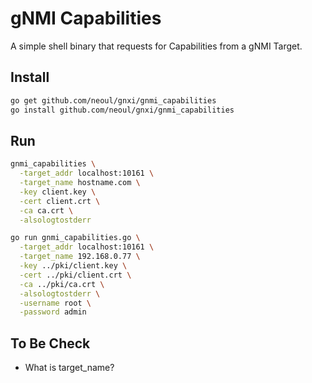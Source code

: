 # gNMI Capabilities

A simple shell binary that requests for Capabilities from a gNMI Target.

## Install

```bash
go get github.com/neoul/gnxi/gnmi_capabilities
go install github.com/neoul/gnxi/gnmi_capabilities
```

## Run

```bash
gnmi_capabilities \
  -target_addr localhost:10161 \
  -target_name hostname.com \
  -key client.key \
  -cert client.crt \
  -ca ca.crt \
  -alsologtostderr
```

```bash
go run gnmi_capabilities.go \
  -target_addr localhost:10161 \
  -target_name 192.168.0.77 \
  -key ../pki/client.key \
  -cert ../pki/client.crt \
  -ca ../pki/ca.crt \
  -alsologtostderr \
  -username root \
  -password admin
```

## To Be Check

- What is target_name?